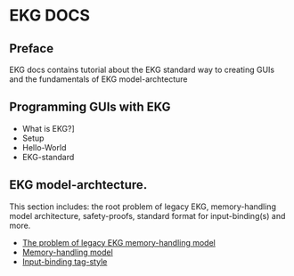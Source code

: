 # EKG DOCS

## Preface

EKG docs contains tutorial about the EKG standard way to creating GUIs and the fundamentals of EKG model-archtecture

## Programming GUIs with EKG

* What is EKG?]
* Setup
* Hello-World
* EKG-standard

## EKG model-archtecture.

This section includes: the root problem of legacy EKG, memory-handling model architecture, safety-proofs, standard format for input-binding(s) and more.

* [The problem of legacy EKG memory-handling model](./model/the-problem.md)
* [Memory-handling model](./model/archtecture-model.md)
* [Input-binding tag-style](./model/input-binding-tag-style.md)
